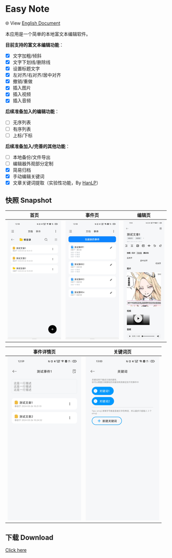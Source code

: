 # Easy Note

🌐 View [English Document](./README_EN.md)

本应用是一个简单的本地富文本编辑软件。

**目前支持的富文本编辑功能**：

- [x] 文字加粗/倾斜
- [x] 文字下划线/删除线
- [x] 设置标题文字
- [x] 左对齐/右对齐/居中对齐
- [x] 撤销/重做
- [x] 插入图片
- [x] 插入视频
- [x] 插入音频

**后续准备加入的编辑功能**：

- [ ] 无序列表
- [ ] 有序列表
- [ ] 上标/下标

**后续准备加入/完善的其他功能**：

- [ ] 本地备份/文件导出
- [ ] 编辑器外观部分定制
- [x] 简易归档
- [x] 手动编辑关键词
- [x] 文章关键词提取（实验性功能，By [HanLP](https://github.com/hankcs/HanLP)）

## 快照 Snapshot

|                             首页                             |                            事件页                            | **编辑页**                                                |
| :----------------------------------------------------------: | :----------------------------------------------------------: | --------------------------------------------------------- |
| <img src="docs/assets/homepage_demo.jpg" style="zoom:50%;" /> | <img src="docs/assets/eventpage_demo.jpg" style="zoom:50%;" /> | <img src="docs/assets/note_demo.jpg" style="zoom:50%;" /> |

|                         事件详情页                         |                           关键词页                           |
| :--------------------------------------------------------: | :----------------------------------------------------------: |
| <img src="docs/assets/event_demo.jpg" style="zoom:50%;" /> | <img src="docs/assets/keyword_demo.jpg" style="zoom:50%;" /> |



## 下载 Download

[Click here](https://github.com/PolyOxyethylene/EasyNote/releases/latest)